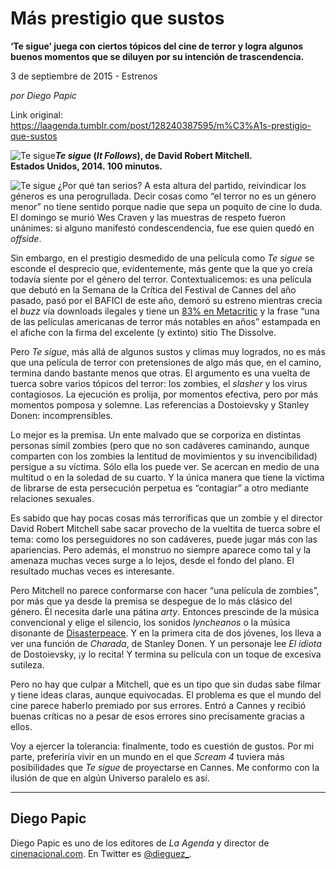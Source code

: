 # Más prestigio que sustos

**‘Te sigue’ juega con ciertos tópicos del cine de terror y logra algunos buenos momentos que se diluyen por su intención de trascendencia.**

3 de septiembre de 2015 - Estrenos

_por Diego Papic_

Link original: https://laagenda.tumblr.com/post/128240387595/m%C3%A1s-prestigio-que-sustos

![Te sigue](https://64.media.tumblr.com/8be46d3fbd07a045c7d003291fbbaded/tumblr_inline_pk1op4SqG41t6q87u_500.jpg)***Te sigue* (*It Follows*), de David Robert Mitchell.  
 Estados Unidos, 2014. 100 minutos.**

![Te sigue](https://64.media.tumblr.com/8be46d3fbd07a045c7d003291fbbaded/tumblr_inline_pk1op4SqG41t6q87u_500.jpg) ¿Por qué tan serios? A esta altura del partido, reivindicar los géneros es una perogrullada. Decir cosas como “el terror no es un género menor” no tiene sentido porque nadie que sepa un poquito de cine lo duda. El domingo se murió Wes Craven y las muestras de respeto fueron unánimes: si alguno manifestó condescendencia, fue ese quien quedó en *offside*.

Sin embargo, en el prestigio desmedido de una película como *Te sigue* se esconde el desprecio que, evidentemente, más gente que la que yo creía todavía siente por el género del terror. Contextualicemos: es una película que debutó en la Semana de la Crítica del Festival de Cannes del año pasado, pasó por el BAFICI de este año, demoró su estreno mientras crecía el *buzz* vía downloads ilegales y tiene un [83% en Metacritic](http://www.metacritic.com/movie/it-follows) y la frase “una de las películas americanas de terror más notables en años” estampada en el afiche con la firma del excelente (y extinto) sitio The Dissolve.

Pero *Te sigue*, más allá de algunos sustos y climas muy logrados, no es más que una película de terror con pretensiones de algo más que, en el camino, termina dando bastante menos que otras. El argumento es una vuelta de tuerca sobre varios tópicos del terror: los zombies, el *slasher* y los virus contagiosos. La ejecución es prolija, por momentos efectiva, pero por más momentos pomposa y solemne. Las referencias a Dostoievsky y Stanley Donen: incomprensibles.

Lo mejor es la premisa. Un ente malvado que se corporiza en distintas personas símil zombies (pero que no son cadáveres caminando, aunque comparten con los zombies la lentitud de movimientos y su invencibilidad) persigue a su víctima. Sólo ella los puede ver. Se acercan en medio de una multitud o en la soledad de su cuarto. Y la única manera que tiene la víctima de librarse de esta persecución perpetua es “contagiar” a otro mediante relaciones sexuales.

Es sabido que hay pocas cosas más terroríficas que un zombie y el director David Robert Mitchell sabe sacar provecho de la vueltita de tuerca sobre el tema: como los perseguidores no son cadáveres, puede jugar más con las apariencias. Pero además, el monstruo no siempre aparece como tal y la amenaza muchas veces surge a lo lejos, desde el fondo del plano. El resultado muchas veces es interesante.

Pero Mitchell no parece conformarse con hacer “una película de zombies”, por más que ya desde la premisa se despegue de lo más clásico del género. Él necesita darle una pátina *arty*. Entonces prescinde de la música convencional y elige el silencio, los sonidos *lyncheanos* o la música disonante de [Disasterpeace](https://www.youtube.com/watch?v=i1QwC-y3XMc). Y en la primera cita de dos jóvenes, los lleva a ver una función de *Charada*, de Stanley Donen. Y un personaje lee *El idiota* de Dostoievsky, ¡y lo recita! Y termina su película con un toque de excesiva sutileza.

Pero no hay que culpar a Mitchell, que es un tipo que sin dudas sabe filmar y tiene ideas claras, aunque equivocadas. El problema es que el mundo del cine parece haberlo premiado por sus errores. Entró a Cannes y recibió buenas críticas no a pesar de esos errores sino precisamente gracias a ellos.

Voy a ejercer la tolerancia: finalmente, todo es cuestión de gustos. Por mi parte, preferiría vivir en un mundo en el que *Scream 4* tuviera más posibilidades que *Te sigue* de proyectarse en Cannes. Me conformo con la ilusión de que en algún Universo paralelo es así.

  




---

 Diego Papic
------------

 Diego Papic es uno de los editores de *La Agenda* y director de [cinenacional.com](http://www.cinenacional.com). En Twitter es [@dieguez\_](http://www.twitter.com/dieguez_). 

